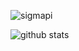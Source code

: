 <!-- ![sigmapi](https://user-images.githubusercontent.com/1666357/117036921-383f1780-ad06-11eb-97c2-dc4550f8c361.jpeg) -->
![sigmapi](https://i.pinimg.com/originals/4f/54/29/4f5429df5ea6361fa8d3f08dfcdccdf9.jpg)


<!--
**v0d1ch/v0d1ch** is a ✨ _special_ ✨ repository because its `README.md` (this file) appears on your GitHub profile.

Here are some ideas to get you started:

- 🔭 I’m currently working on ...
- 🌱 I’m currently learning ...
- 👯 I’m looking to collaborate on ...
- 🤔 I’m looking for help with ...
- 💬 Ask me about ...
- 📫 How to reach me: ...
- 😄 Pronouns: ...
- ⚡ Fun fact: ...
-->

![github stats](https://github-readme-stats.vercel.app/api?username=v0d1ch&count_private=true&show_icons=true&theme=synthwave)
